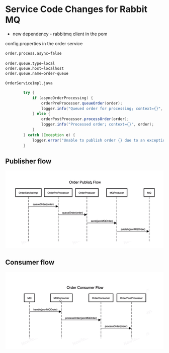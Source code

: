 # Service Code Changes for Rabbit MQ

- new dependency - rabbitmq client in the pom

config.properties in the order service
```
order.process.async=false

order.queue.type=local
order.queue.host=localhost
order.queue.name=order-queue
```

`OrderServiceImpl.java`
```java 
        try {
            if (asyncOrderProcessing) {
                orderPreProcessor.queueOrder(order);
                logger.info("Queued order for processing; context={}", order);
            } else {
                orderPostProcessor.processOrder(order);
                logger.info("Processed order; context={}", order);
            }
        } catch (Exception e) {
            logger.error("Unable to publish order {} due to an exception: ", order, e);
        }

```
## Publisher flow
![Alt text](image-2.png)

## Consumer flow
![Alt text](image-3.png)